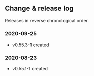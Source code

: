 ## Change & release log

Releases in reverse chronological order.

### 2020-09-25

- v0.55.3-1 created

### 2020-08-23

- v0.55.1-1 created
